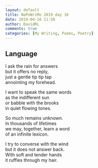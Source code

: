 ```yaml
---  
layout: default  
title: NaPoWriMo 2019 day 16  
date: 2019-04-16 11:50  
author: DavidRL  
comments: true  
categories: [My Writing, Poems, Poetry]  
---  
```

<!-- wp:heading -->  
<h2>Language</h2>  
<!-- /wp:heading -->  
  
<!-- wp:paragraph -->  
<p>I ask the rain for answers<br />  
but it offers no reply,<br />  
just a gentle tip tip tap<br />  
annointing my forehead.</p>  
<!-- /wp:paragraph -->  
  
<!-- wp:paragraph -->  
<p>I want to speak the same words<br />  
as the indifferent sun<br />  
or babble with the brooks<br />  
in quiet flowing tones.</p>  
<!-- /wp:paragraph -->  
  
<!-- wp:paragraph -->  
<p>So much remains unknown.<br /> In thousands of lifetimes<br /> we may, together, learn a word<br /> of an infinite lexicon.</p>  
<!-- /wp:paragraph -->  
  
<!-- wp:paragraph -->  
<p>I try to converse with the wind<br />  
but it does not answer back.<br />  
With soft and tender hands<br />  
it ruffles through my hair.</p>  
<!-- /wp:paragraph -->  
  